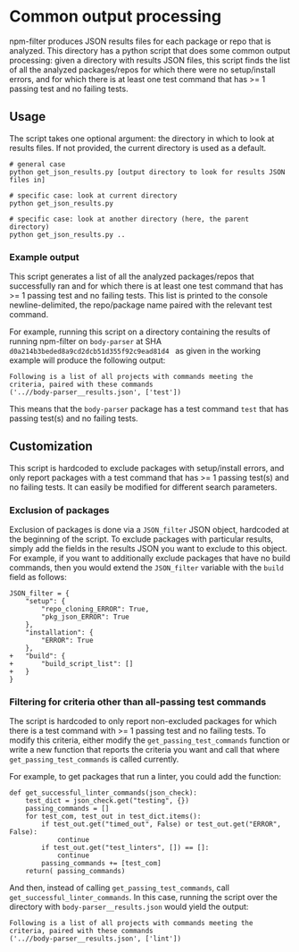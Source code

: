 # Common output processing

npm-filter produces JSON results files for each package or repo that is analyzed. This directory has a python script that does some common output processing: 
given a directory with results JSON files, this script finds the list of all the analyzed packages/repos for which there were no setup/install errors, and for which there is at least one test command that has >= 1 passing test and no failing tests.

## Usage

The script takes one optional argument: the directory in which to look at results files. If not provided, the current directory is used as a default.
```
# general case
python get_json_results.py [output directory to look for results JSON files in]

# specific case: look at current directory
python get_json_results.py

# specific case: look at another directory (here, the parent directory)
python get_json_results.py ..
```

### Example output
This script generates a list of all the analyzed packages/repos that successfully ran and for which there is at least one test command that has >= 1 passing test and no failing tests.
This list is printed to the console newline-delimited, the repo/package name paired with the relevant test command.

For example, running this script on a directory containing the results of running npm-filter on `body-parser` at SHA `d0a214b3beded8a9cd2dcb51d355f92c9ead81d4
` as given in the working example will produce the following output:
```
Following is a list of all projects with commands meeting the criteria, paired with these commands
('..//body-parser__results.json', ['test'])
```
This means that the `body-parser` package has a test command `test` that has passing test(s) and no failing tests.

## Customization
This script is hardcoded to exclude packages with setup/install errors, and only report packages with a test command that has >= 1 passing test(s) and no failing tests.
It can easily be modified for different search parameters.

### Exclusion of packages
Exclusion of packages is done via a `JSON_filter` JSON object, hardcoded at the beginning of the script. To exclude packages with particular results, simply add the fields in the results JSON you want to exclude to this object.
For example, if you want to additionally exclude packages that have no build commands, then you would extend the `JSON_filter` variable with the `build` field as follows:
```
JSON_filter = { 	
	"setup": { 
		"repo_cloning_ERROR": True,
		"pkg_json_ERROR": True
	},
	"installation": { 
		"ERROR": True 
	},
+	"build": {
+	    "build_script_list": []
+	}
}
```

### Filtering for criteria other than all-passing test commands
The script is hardcoded to only report non-excluded packages for which there is a test command with >= 1 passing test and no failing tests.
To modify this criteria, either modify the `get_passing_test_commands` function or write a new function that reports the criteria you want and call that where `get_passing_test_commands` is called currently.

For example, to get packages that run a linter, you could add the function:
```
def get_successful_linter_commands(json_check): 
	test_dict = json_check.get("testing", {})
	passing_commands = []
	for test_com, test_out in test_dict.items():
		if test_out.get("timed_out", False) or test_out.get("ERROR", False): 
			continue
		if test_out.get("test_linters", []) == []:
			continue
		passing_commands += [test_com]
	return( passing_commands)
```
And then, instead of calling `get_passing_test_commands`, call `get_successful_linter_commands`.
In this case, running the script over the directory with `body-parser__results.json` would yield the output:
```
Following is a list of all projects with commands meeting the criteria, paired with these commands
('..//body-parser__results.json', ['lint'])
```

